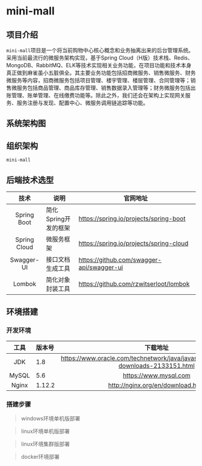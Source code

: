 # mini-mall

## 项目介绍

`mini-mall`项目是一个将当前购物中心核心概念和业务抽离出来的后台管理系统。采用当前最流行的微服务架构实现，基于Spring Cloud（H版）技术栈、Redis、MongoDB、RabbitMQ、ELK等技术实现相关业务功能，在项目功能和技术本身真正做到麻雀虽小五脏俱全。其主要业务功能包括招商微服务、销售微服务、财务微服务等内容，招商微服务包括项目管理、楼宇管理、楼层管理、合同管理等；销售微服务包括商品管理、商品库存管理、销售数据录入管理等；财务微服务包括出账管理、账单管理、在线缴费功能等。除此之外，我们还会在架构上实现网关服务、服务注册与发现、配置中心、微服务调用链追踪等功能。

## 系统架构图

## 组织架构

```
mini-mall
```

## 后端技术选型

|     技术     | 说明                 | 官网地址                                  |
| :----------: | -------------------- | ----------------------------------------- |
| Spring Boot  | 简化Spring开发的框架 | https://spring.io/projects/spring-boot    |
| Spring Cloud | 微服务框架           | https://spring.io/projects/spring-cloud   |
|  Swagger-UI  | 接口文档生成工具     | https://github.com/swagger-api/swagger-ui |
|    Lombok    | 简化对象封装工具     | https://github.com/rzwitserloot/lombok    |

## 环境搭建

### 开发环境

| 工具  | 版本号 |                           下载地址                           |
| :---: | :----- | :----------------------------------------------------------: |
|  JDK  | 1.8    | https://www.oracle.com/technetwork/java/javase/downloads/jdk8-downloads-2133151.html |
| MySQL | 5.6    |                    https://www.mysql.com                     |
| Nginx | 1.12.2 |              http://nginx.org/en/download.html               |

### 搭建步骤

> windows环境单机版部署

> linux环境单机版部署

> linux环境集群版部署

> docker环境部署